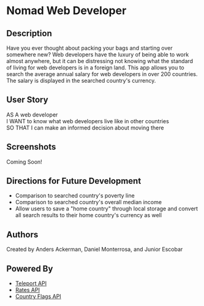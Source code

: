 # Nomad Web Developer

## Description
Have you ever thought about packing your bags and starting over somewhere new? Web developers have the luxury of being able to work almost anywhere, but it can be distressing not knowing what the standard of living for web developers is in a foreign land. This app allows you to search the average annual salary for web developers in over 200 countries. The salary is displayed in the searched country's currency.

## User Story
AS A web developer</br>
I WANT to know what web developers live like in other countries</br>
SO THAT I can make an informed decision about moving there

## Screenshots
Coming Soon!

## Directions for Future Development
* Comparison to searched country's poverty line
* Comparison to searched country's overall median income
* Allow users to save a "home country" through local storage and convert all search results to their home country's currency as well

## Authors
Created by Anders Ackerman, Daniel Monterrosa, and Junior Escobar

## Powered By
* [Teleport API](https://developers.teleport.org/api/)
* [Rates API](https://ratesapi.io/documentation/)
* [Country Flags API](https://www.countryflags.io/)